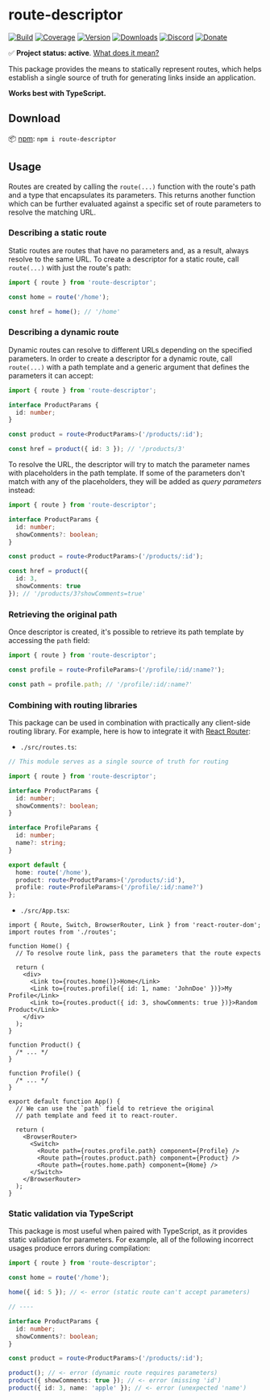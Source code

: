 # route-descriptor

[![Build](https://github.com/Tyrrrz/route-descriptor/workflows/CI/badge.svg?branch=master)](https://github.com/Tyrrrz/route-descriptor/actions)
[![Coverage](https://codecov.io/gh/Tyrrrz/route-descriptor/branch/master/graph/badge.svg)](https://codecov.io/gh/Tyrrrz/route-descriptor)
[![Version](https://img.shields.io/npm/v/route-descriptor.svg)](http://npmjs.com/package/route-descriptor)
[![Downloads](https://img.shields.io/npm/dm/route-descriptor.svg)](http://npmjs.com/package/route-descriptor)
[![Discord](https://img.shields.io/discord/869237470565392384?label=discord)](https://discord.gg/2SUWKFnHSm)
[![Donate](https://img.shields.io/badge/donate-$$$-purple.svg)](https://tyrrrz.me/donate)

✅ **Project status: active**. [What does it mean?](https://github.com/Tyrrrz/shared/blob/master/docs/project-status.md)

This package provides the means to statically represent routes, which helps establish a single source of truth for generating links inside an application.

**Works best with TypeScript.**

## Download

📦 [npm](http://npmjs.com/package/route-descriptor): `npm i route-descriptor`

## Usage

Routes are created by calling the `route(...)` function with the route's path and a type that encapsulates its parameters.
This returns another function which can be further evaluated against a specific set of route parameters to resolve the matching URL.

### Describing a static route

Static routes are routes that have no parameters and, as a result, always resolve to the same URL.
To create a descriptor for a static route, call `route(...)` with just the route's path:

```ts
import { route } from 'route-descriptor';

const home = route('/home');

const href = home(); // '/home'
```

### Describing a dynamic route

Dynamic routes can resolve to different URLs depending on the specified parameters.
In order to create a descriptor for a dynamic route, call `route(...)` with a path template and a generic argument that defines the parameters it can accept:

```ts
import { route } from 'route-descriptor';

interface ProductParams {
  id: number;
}

const product = route<ProductParams>('/products/:id');

const href = product({ id: 3 }); // '/products/3'
```

To resolve the URL, the descriptor will try to match the parameter names with placeholders in the path template.
If some of the parameters don't match with any of the placeholders, they will be added as _query parameters_ instead:

```ts
import { route } from 'route-descriptor';

interface ProductParams {
  id: number;
  showComments?: boolean;
}

const product = route<ProductParams>('/products/:id');

const href = product({
  id: 3,
  showComments: true
}); // '/products/3?showComments=true'
```

### Retrieving the original path

Once descriptor is created, it's possible to retrieve its path template by accessing the `path` field:

```ts
import { route } from 'route-descriptor';

const profile = route<ProfileParams>('/profile/:id/:name?');

const path = profile.path; // '/profile/:id/:name?'
```

### Combining with routing libraries

This package can be used in combination with practically any client-side routing library.
For example, here is how to integrate it with [React Router](https://github.com/ReactTraining/react-router):

- `./src/routes.ts`:

```ts
// This module serves as a single source of truth for routing

import { route } from 'route-descriptor';

interface ProductParams {
  id: number;
  showComments?: boolean;
}

interface ProfileParams {
  id: number;
  name?: string;
}

export default {
  home: route('/home'),
  product: route<ProductParams>('/products/:id'),
  profile: route<ProfileParams>('/profile/:id/:name?')
};
```

- `./src/App.tsx`:

```tsx
import { Route, Switch, BrowserRouter, Link } from 'react-router-dom';
import routes from './routes';

function Home() {
  // To resolve route link, pass the parameters that the route expects
  
  return (
    <div>
      <Link to={routes.home()}>Home</Link>
      <Link to={routes.profile({ id: 1, name: 'JohnDoe' })}>My Profile</Link>
      <Link to={routes.product({ id: 3, showComments: true })}>Random Product</Link>
    </div>
  );
}

function Product() {
  /* ... */
}

function Profile() {
  /* ... */
}

export default function App() {
  // We can use the `path` field to retrieve the original
  // path template and feed it to react-router.

  return (
    <BrowserRouter>
      <Switch>
        <Route path={routes.profile.path} component={Profile} />
        <Route path={routes.product.path} component={Product} />
        <Route path={routes.home.path} component={Home} />
      </Switch>
    </BrowserRouter>
  );
}
```

### Static validation via TypeScript

This package is most useful when paired with TypeScript, as it provides static validation for parameters.
For example, all of the following incorrect usages produce errors during compilation:

```ts
import { route } from 'route-descriptor';

const home = route('/home');

home({ id: 5 }); // <- error (static route can't accept parameters)

// ----

interface ProductParams {
  id: number;
  showComments?: boolean;
}

const product = route<ProductParams>('/products/:id');

product(); // <- error (dynamic route requires parameters)
product({ showComments: true }); // <- error (missing 'id')
product({ id: 3, name: 'apple' }); // <- error (unexpected 'name')
```